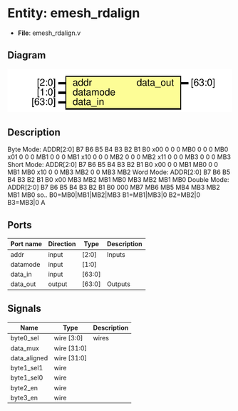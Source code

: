 # Entity: emesh_rdalign

- **File**: emesh_rdalign.v
## Diagram

![Diagram](emesh_rdalign.svg "Diagram")
## Description

Byte Mode:
ADDR[2:0]   B7 B6 B5 B4  B3 B2 B1 B0
x00         0  0  0  MB0 0  0  0  MB0
x01         0  0  0  MB1 0  0  0  MB1
x10         0  0  0  MB2 0  0  0  MB2
x11         0  0  0  MB3 0  0  0  MB3
Short Mode:
ADDR[2:0]   B7 B6 B5  B4  B3 B2 B1  B0
x00         0  0  MB1 MB0 0  0  MB1 MB0
x10         0  0  MB3 MB2 0  0  MB3 MB2
Word Mode:
ADDR[2:0]   B7  B6  B5  B4  B3  B2  B1  B0
x00         MB3 MB2 MB1 MB0 MB3 MB2 MB1 MB0
Double Mode:
ADDR[2:0]   B7  B6  B5  B4  B3  B2  B1  B0
000         MB7 MB6 MB5 MB4 MB3 MB2 MB1 MB0
so..
B0=MB0|MB1|MB2|MB3
B1=MB1|MB3|0
B2=MB2|0
B3=MB3|0
A

## Ports

| Port name | Direction | Type   | Description |
| --------- | --------- | ------ | ----------- |
| addr      | input     | [2:0]  | Inputs      |
| datamode  | input     | [1:0]  |             |
| data_in   | input     | [63:0] |             |
| data_out  | output    | [63:0] | Outputs     |
## Signals

| Name         | Type        | Description |
| ------------ | ----------- | ----------- |
| byte0_sel    | wire [3:0]  | wires       |
| data_mux     | wire [31:0] |             |
| data_aligned | wire [31:0] |             |
| byte1_sel1   | wire        |             |
| byte1_sel0   | wire        |             |
| byte2_en     | wire        |             |
| byte3_en     | wire        |             |

